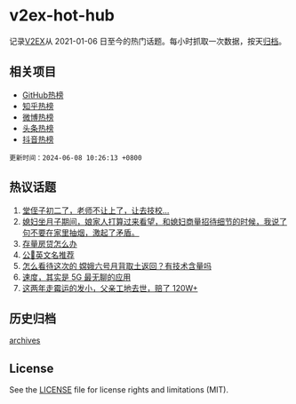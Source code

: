 # v2ex-hot-hub

 记录[V2EX](https://www.v2ex.com/)从 2021-01-06 日至今的热门话题。每小时抓取一次数据，按天[归档](archives)。
 
 ## 相关项目

- [GitHub热榜](https://github.com/lonnyzhang423/github-hot-hub)
- [知乎热榜](https://github.com/lonnyzhang423/zhihu-hot-hub)
- [微博热榜](https://github.com/lonnyzhang423/weibo-hot-hub)
- [头条热榜](https://github.com/lonnyzhang423/toutiao-hot-hub)
- [抖音热榜](https://github.com/lonnyzhang423/douyin-hot-hub)


 `更新时间：2024-06-08 10:26:13 +0800`

## 热议话题

1. [堂侄子初二了，老师不让上了，让去技校...](https://www.v2ex.com/t/1047604)
1. [媳妇坐月子期间，娘家人打算过来看望，和媳妇商量招待细节的时候，我说了句不要在家里抽烟，激起了矛盾。](https://www.v2ex.com/t/1047684)
1. [存量房贷怎么办](https://www.v2ex.com/t/1047661)
1. [公🐶英文名推荐](https://www.v2ex.com/t/1047681)
1. [怎么看待这次的 嫦娥六号月背取土返回？有技术含量吗](https://www.v2ex.com/t/1047633)
1. [速度，其实是 5G 最无聊的应用](https://www.v2ex.com/t/1047691)
1. [这两年走霉运的发小，父亲工地去世，赔了 120W+](https://www.v2ex.com/t/1047719)

## 历史归档

[archives](archives)

## License

See the [LICENSE](LICENSE) file for license rights and limitations (MIT).
